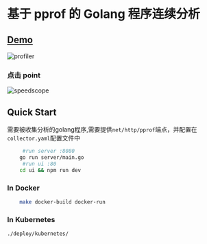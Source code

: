 # 基于 pprof 的 Golang 程序连续分析

## [Demo](https://profiling.jia-huang.com)

![profiler](https://xtruth.oss-cn-shenzhen.aliyuncs.com/5.png)
 
### 点击 point
![speedscope](https://xtruth.oss-cn-shenzhen.aliyuncs.com/6.png)


## Quick Start

需要被收集分析的golang程序,需要提供`net/http/pprof`端点，并配置在`collector.yaml`配置文件中

```bash
     #run server :8080
    go run server/main.go 
     #run ui :80
    cd ui && npm run dev
```

### In Docker
```bash
    make docker-build docker-run
```

### In Kubernetes
`./deploy/kubernetes/`